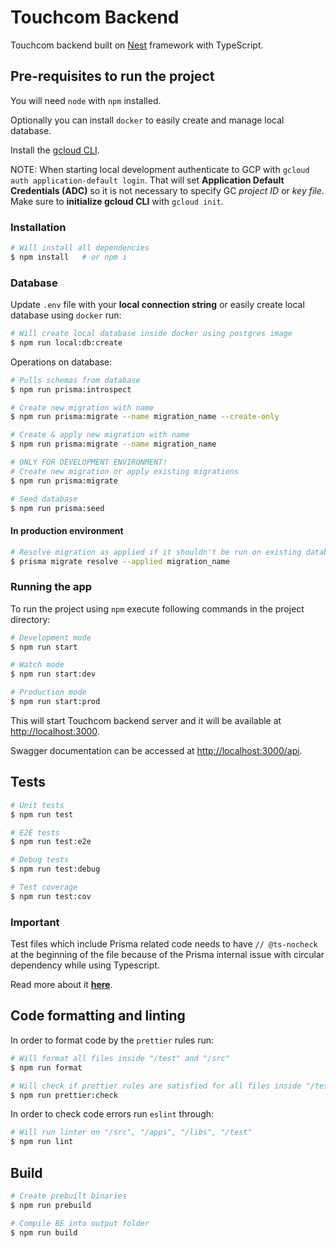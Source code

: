 # Touchcom Backend

Touchcom backend built on [Nest](https://github.com/nestjs/nest) framework with TypeScript.

## Pre-requisites to run the project

You will need `node` with `npm` installed.

Optionally you can install `docker` to easily create and manage local database.

Install the [gcloud CLI](https://cloud.google.com/sdk/docs/install).

NOTE: When starting local development authenticate to GCP with `gcloud auth application-default login`. That will set **Application Default Credentials (ADC)** so it is not necessary to specify GC *project ID* or *key file*.
Make sure to **initialize gcloud CLI** with `gcloud init`.

### Installation

```bash
# Will install all dependencies
$ npm install   # or npm i
```

### Database

Update `.env` file with your **local connection string** or easily create local database using `docker` run:

```bash
# Will create local database inside docker using postgres image
$ npm run local:db:create
```

Operations on database:

```bash
# Pulls schemas from database
$ npm run prisma:introspect

# Create new migration with name
$ npm run prisma:migrate --name migration_name --create-only

# Create & apply new migration with name
$ npm run prisma:migrate --name migration_name

# ONLY FOR DEVELOPMENT ENVIRONMENT!
# Create new migration or apply existing migrations
$ npm run prisma:migrate

# Seed database
$ npm run prisma:seed
```

#### **In production environment**

```bash
# Resolve migration as applied if it shouldn't be run on existing database
$ prisma migrate resolve --applied migration_name
```

### Running the app

To run the project using `npm` execute following commands in the project directory:

```bash
# Development mode
$ npm run start

# Watch mode
$ npm run start:dev

# Production mode
$ npm run start:prod
```

This will start Touchcom backend server and it will be available at <http://localhost:3000>.

Swagger documentation can be accessed at <http://localhost:3000/api>.

## Tests

```bash
# Unit tests
$ npm run test

# E2E tests
$ npm run test:e2e

# Debug tests
$ npm run test:debug

# Test coverage
$ npm run test:cov
```

### **Important**

Test files which include Prisma related code needs to have `// @ts-nocheck` at the beginning of the file because of the Prisma internal issue with circular dependency while using Typescript.

Read more about it **[here](https://www.prisma.io/docs/guides/testing/unit-testing#dependency-injection)**.

## Code formatting and linting

In order to format code by the `prettier` rules run:

```bash
# Will format all files inside "/test" and "/src"
$ npm run format

# Will check if prettier rules are satisfied for all files inside "/test" and "/src"
$ npm run prettier:check
```

In order to check code errors run `eslint` through:

```bash
# Will run linter on "/src", "/apps", "/libs", "/test"
$ npm run lint
```

## Build

```bash
# Create prebuilt binaries
$ npm run prebuild

# Compile BE into output folder
$ npm run build
```
